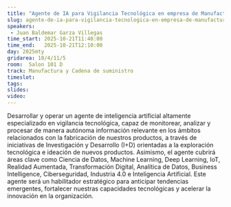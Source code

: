 ```yaml
---
title: "Agente de IA para Vigilancia Tecnológica en empresa de Manufactura"
slug: agente-de-ia-para-vigilancia-tecnologica-en-empresa-de-manufactura
speakers:
 - Juan Baldemar Garza Villegas
time_start: 2025-10-21T11:40:00
time_end:   2025-10-21T12:10:00
day: 2025mty
gridarea: 10/4/11/5
room:  Salon 101 D
track: Manufactura y Cadena de suministro
timeslot: 
tags:
slides: 
video: 
---
```


Desarrollar y operar un agente de inteligencia artificial altamente especializado en vigilancia tecnológica, capaz de monitorear, analizar y procesar de manera autónoma información relevante en los ámbitos relacionados con la fabricación de nuestros productos, a través de iniciativas de Investigación y Desarrollo (I+D) orientadas a la exploración tecnológica e ideación de nuevos productos. Asimismo, el agente cubrirá áreas clave como Ciencia de Datos, Machine Learning, Deep Learning, IoT, Realidad Aumentada, Transformación Digital, Analítica de Datos, Business Intelligence, Ciberseguridad, Industria 4.0 e Inteligencia Artificial. Este agente será un habilitador estratégico para anticipar tendencias emergentes, fortalecer nuestras capacidades tecnológicas y acelerar la innovación en la organización.


